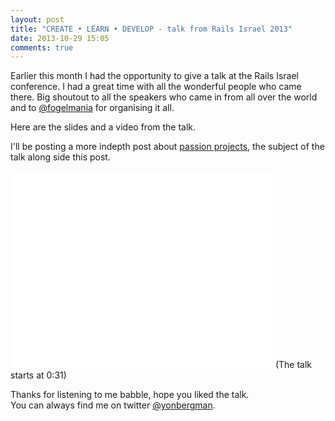 ```yaml
---
layout: post
title: "CREATE • LEARN • DEVELOP - talk from Rails Israel 2013"
date: 2013-10-29 15:05
comments: true
---
```


Earlier this month I had the opportunity to give a talk at the Rails Israel conference. I had a great time with all the wonderful people who came there. Big shoutout to all the speakers who came in from all over the world and to [@fogelmania](http://twitter.com/fogelmania) for organising it all.

Here are the slides and a video from the talk.

<!--more-->

I'll be posting a more indepth post about [passion projects](/2013/10/29/passion-projects-code-you-love/), the subject of the talk along side this post.

<script async class="speakerdeck-embed" data-id="a5028c9013020131b9aa3e3d4895b539" data-ratio="1.33333333333333" src="//speakerdeck.com/assets/embed.js"></script>

<iframe id='video' width="420" height="315" src="//www.youtube.com/embed/p4wQQ_XFqLY?t=31" frameborder="0" allowfullscreen></iframe>
(The talk starts at 0:31)

Thanks for listening to me babble, hope you liked the talk.  
You can always find me on twitter [@yonbergman](http://twitter.com/yonbergman).
